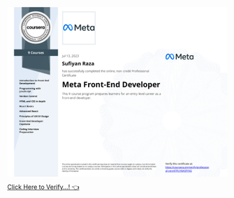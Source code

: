 <img align="center" src="Meta Front-End Developer Professional Certificate.png" alt="Meta Front-End Developer Professional Certificate">



[Click Here to Verify...! 👈](https://www.coursera.org/account/accomplishments/professional-cert/4TFUY6ASFYXG)